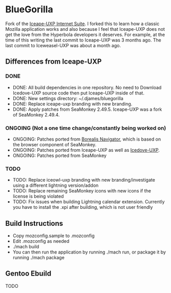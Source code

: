 # BlueGorilla
Fork of the [Iceape-UXP Internet Suite](https://wiki.hyperbola.info/doku.php?id=en:project:iceape-uxp). I forked this to learn how a classic Mozilla application works and also because I feel that Iceape-UXP does not get the love from the Hyperbola developers it deserves. For example, at the time of this writing the last commit to Iceape-UXP was 3 months ago. The last commit to Iceweasel-UXP was about a month ago.

## Differences from Iceape-UXP
### DONE
* DONE: All build dependencies in one repository. No need to Download Icedove-UXP source code then put Iceape-UXP inside of that.
* DONE: New settings directory: ~/.djames/bluegorilla
* DONE: Replace iceape-uxp branding with new branding.
* DONE: Apply patches from SeaMonkey 2.49.5. Iceape-UXP was a fork of SeaMonkey 2.49.4.
### ONGOING (Not a one time change/constantly being worked on)
* ONGOING: Patches ported from [Borealis Navigator](https://github.com/binaryoutcast/binoc-central), which is based on the browser component of SeaMonkey.
* ONGOING: Patches ported from Iceape-UXP as well as [Icedove-UXP](https://wiki.hyperbola.info/doku.php?id=en:project:icedove-uxp).
* ONGOING: Patches ported from SeaMonkey
### TODO
* TODO: Replace iceowl-uxp branding with new branding/investigate using a different lightning version/addon
* TODO: Replace remaining SeaMonkey icons with new icons if the license is being violated
* TODO: Fix issues when building Lightning calendar extension. Currently you have to install the .xpi after building, which is not user friendly

## Build Instructions
* Copy mozconfig.sample to .mozconfig
* Edit .mozconfig as needed
* ./mach build
* You can then run the application by running ./mach run, or package it by running ./mach package

## Gentoo Ebuild
TODO
